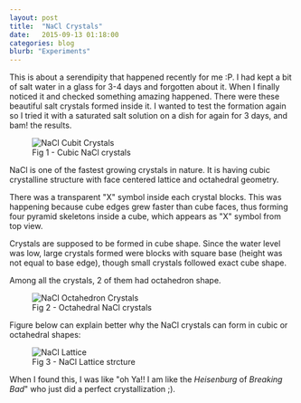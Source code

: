 ```yaml
---
layout: post
title:  "NaCl Crystals"
date:   2015-09-13 01:18:00
categories: blog
blurb: "Experiments"
---
```


This is about a serendipity that happened recently for me :P. I had kept a bit of salt water in a glass for 3-4 days and forgotten about it. When I finally noticed it and checked something amazing happened. There were these beautiful salt crystals formed inside it. I wanted to test the formation again so I tried it with a saturated salt solution on a dish for again for 3 days, and bam! the results.

<figure>
    <img src="../../assets/img/posts/nacl_cubic_crystals.jpg" alt="NaCl Cubit Crystals">
    <figcaption>Fig 1 - Cubic NaCl crystals</figcaption>
</figure>

NaCl is one of the fastest growing crystals in nature. It is having cubic crystalline structure with face centered lattice and octahedral geometry.

There was a transparent "X" symbol inside each crystal blocks. This was happening because cube edges grew faster than cube faces, thus forming four pyramid skeletons inside a cube, which appears as "X" symbol from top view.

Crystals are supposed to be formed in cube shape. Since the water level was low, large crystals formed were blocks with square base (height was not equal to base edge), though small crystals followed exact cube shape.

Among all the crystals, 2 of them had octahedron shape.

<figure>
    <img src="../../assets/img/posts/nacl_octahedron_crystals.jpg" alt="NaCl Octahedron Crystals">
    <figcaption>Fig 2 - Octahedral NaCl crystals</figcaption>
</figure>

Figure below can explain better why the NaCl crystals can form in cubic or octahedral shapes:

<figure>
    <img src="../../assets/img/posts/nacl_lattice.jpg" alt="NaCl Lattice">
    <figcaption>Fig 3 - NaCl Lattice strcture</figcaption>
</figure>

When I found this, I was like  "oh Ya!! I am like the *Heisenburg* of *Breaking Bad*" who just did a perfect crystallization ;).

